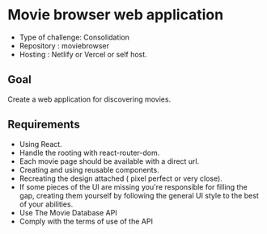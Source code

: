 # Movie browser web application
 * Type of challenge: Consolidation
 * Repository : moviebrowser
 * Hosting : Netlify or Vercel or self host.

## Goal
Create a web application for discovering movies.

## Requirements
* Using React.
* Handle the rooting with react-router-dom.
* Each movie page should be available with a direct url.
* Creating and using reusable components.
* Recreating the design attached ( pixel perfect or very close).
* If some pieces of the UI are missing you're responsible for filling the gap, creating them yourself by following the general UI style to the best of your abilities.
* Use The Movie Database API
* Comply with the terms of use of the API